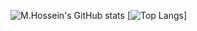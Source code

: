 ![M.Hossein's GitHub stats](https://github-readme-stats.vercel.app/api?username=mohammadhosseinbagheri&show_icons=true&count_private=true&theme=radical)
[![Top Langs](https://github-readme-stats.vercel.app/api/top-langs/?username=mohammadhosseinabgheri)]
